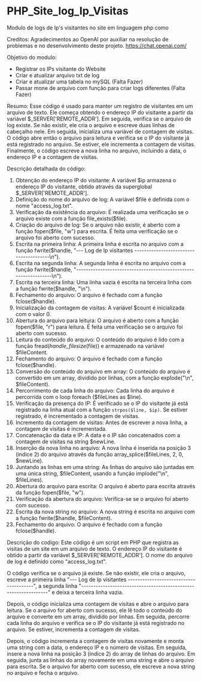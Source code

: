 # PHP_Site_log_Ip_Visitas
Modulo de logs de Ip's visitantes no site em linguagem php como 

Creditos:
Agradecimentos ao OpenAI por auxiliar na resolução de problemas e no desenvolvimento deste projeto. https://chat.openai.com/

Objetivo do modulo:
- Registrar os IPs visitante do Website 
- Criar e atualizar arquivo txt de log
- Criar e atualizar uma tabela no mySQL (Falta Fazer)
- Passar mone de arquivo com função para criar logs diferentes (Falta Fazer)

Resumo:
Esse código é usado para manter um registro de visitantes em um arquivo de texto. Ele começa obtendo o endereço IP do visitante a partir da variável $_SERVER['REMOTE_ADDR']. Em seguida, verifica se o arquivo de log existe. Se não existir, ele cria o arquivo e escreve duas linhas de cabeçalho nele. Em seguida, inicializa uma variável de contagem de visitas. O código abre então o arquivo para leitura e verifica se o IP do visitante já está registrado no arquivo. Se estiver, ele incrementa a contagem de visitas. Finalmente, o código escreve a nova linha no arquivo, incluindo a data, o endereço IP e a contagem de visitas.


Descrição detalhada do código:
1. Obtenção do endereço IP do visitante: A variável $ip armazena o endereço IP do visitante, obtido através da superglobal $_SERVER['REMOTE_ADDR'].
2. Definição do nome do arquivo de log: A variável $file é definida com o nome "access_log.txt".
3. Verificação da existência do arquivo: É realizada uma verificação se o arquivo existe com a função file_exists($file).
4. Criação do arquivo de log: Se o arquivo não existir, é aberto com a função fopen($file, "w") para escrita. É feita uma verificação se o arquivo foi aberto com sucesso.
5. Escrita na primeira linha: A primeira linha é escrita no arquivo com a função fwrite($handle, "--- Log de Ip visitantes ---------------------------------------\n").
6. Escrita na segunda linha: A segunda linha é escrita no arquivo com a função fwrite($handle, "----------------------------------------------------------------\n").
7. Escrita na terceira linha: Uma linha vazia é escrita na terceira linha com a função fwrite($handle, "\n").
8. Fechamento do arquivo: O arquivo é fechado com a função fclose($handle).
9. Inicialização da contagem de visitas: A variável $count é inicializada com o valor 0.
10. Abertura do arquivo para leitura: O arquivo é aberto com a função fopen($file, "r") para leitura. É feita uma verificação se o arquivo foi aberto com sucesso.
11. Leitura do conteúdo do arquivo: O conteúdo do arquivo é lido com a função fread($handle, filesize($file)) e armazenado na variável $fileContent.
12. Fechamento do arquivo: O arquivo é fechado com a função fclose($handle).
13. Conversão do conteúdo do arquivo em array: O conteúdo do arquivo é convertido em um array, dividido por linhas, com a função explode("\n", $fileContent).
14. Percorrimento de cada linha do arquivo: Cada linha do arquivo é percorrida com o loop foreach ($fileLines as $line).
15. Verificação da presença do IP: É verificado se o IP do visitante já está registrado na linha atual com a função `strpos($line, $ip)`. Se estiver registrado, é incrementado a contagem de visitas.
16. Incremento da contagem de visitas: Antes de escrever a nova linha, a contagem de visitas é incrementada.
17. Concatenação da data e IP: A data e o IP são concatenados com a contagem de visitas na string $newLine.
18. Inserção da nova linha no arquivo: A nova linha é inserida na posição 3 (índice 2) do arquivo através da função array_splice($fileLines, 2, 0, $newLine).
19. Juntando as linhas em uma string: As linhas do arquivo são juntadas em uma única string, $fileContent, usando a função implode("\n", $fileLines).
20. Abertura do arquivo para escrita: O arquivo é aberto para escrita através da função fopen($file, "w").
21. Verificação da abertura do arquivo: Verifica-se se o arquivo foi aberto com sucesso.
22. Escrita da nova string no arquivo: A nova string é escrita no arquivo com a função fwrite($handle, $fileContent).
23. Fechamento do arquivo: O arquivo é fechado com a função fclose($handle).

Descrição do codigo:
Este código é um script em PHP que registra as visitas de um site em um arquivo de texto. O endereço IP do visitante é obtido a partir da variável $_SERVER['REMOTE_ADDR']. O nome do arquivo de log é definido como "access_log.txt".

O código verifica se o arquivo já existe. Se não existir, ele cria o arquivo, escreve a primeira linha "--- Log de Ip visitantes ---------------------------------------", a segunda linha "----------------------------------------------------------------" e deixa a terceira linha vazia.

Depois, o código inicializa uma contagem de visitas e abre o arquivo para leitura. Se o arquivo for aberto com sucesso, ele lê todo o conteúdo do arquivo e converte em um array, dividido por linhas. Em seguida, percorre cada linha do arquivo e verifica se o IP do visitante já está registrado no arquivo. Se estiver, incrementa a contagem de visitas.

Depois, o código incrementa a contagem de visitas novamente e monta uma string com a data, o endereço IP e o número de visitas. Em seguida, insere a nova linha na posição 3 (índice 2) do array de linhas do arquivo. Em seguida, junta as linhas do array novamente em uma string e abre o arquivo para escrita. Se o arquivo for aberto com sucesso, ele escreve a nova string no arquivo e fecha o arquivo.
